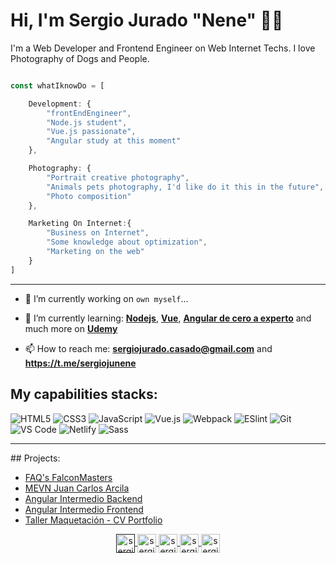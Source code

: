 # Hi, I'm Sergio Jurado "Nene" 👋🏽

I'm a Web Developer and Frontend Engineer on Web Internet Techs. I love Photography of Dogs and People.

```js

const whatIknowDo = [ 

    Development: {
        "frontEndEngineer", 
        "Node.js student",
        "Vue.js passionate",
        "Angular study at this moment"
    },

    Photography: {
        "Portrait creative photography",
        "Animals pets photography, I'd like do it this in the future",
        "Photo composition"
    },

    Marketing On Internet:{
        "Business on Internet",
        "Some knowledge about optimization",
        "Marketing on the web"
    }
]

```
---

- 🔭 I’m currently working on `own myself`...

- 🌱 I’m currently learning: **[Nodejs](https://nodejs.org)**, **[Vue](https//escuelavue.es)**, **[Angular de cero a experto](https://www.udemy.com/course/angular-2-fernando-herrera/)** and much more on **[Udemy](https://www.udemy.com/home/my-courses/learning/)**

- 📫 How to reach me: **<sergiojurado.casado@gmail.com>** and **https://t.me/sergiojunene**


## My capabilities stacks:

![HTML5](https://img.shields.io/badge/-HTML5-%23E44D27?style=flat-square&logo=html5&logoColor=ffffff) ![CSS3](https://img.shields.io/badge/-CSS3-%231572B6?style=flat-square&logo=css3) ![JavaScript](https://img.shields.io/badge/-JavaScript-%23F7DF1C?style=flat-square&logo=javascript&logoColor=000000&labelColor=%23F7DF1C&color=%23FFCE5A) ![Vue.js](https://img.shields.io/badge/-Vue.js-%232c3e50?style=flat-square&logo=Vue.js) ![Webpack](https://img.shields.io/badge/-Webpack-%232C3A42?style=flat-square&logo=webpack) ![ESlint](https://img.shields.io/badge/-ESLint-%234B32C3?style=flat-square&logo=eslint) ![Git](https://img.shields.io/badge/-Git-%23F05032?style=flat-square&logo=git&logoColor=%23ffffff) ![VS Code](https://img.shields.io/badge/-VSCode-%23007ACC?style=flat-square&logo=visual-studio-code) ![Netlify](https://img.shields.io/badge/-Netlify-%2300C7B7?style=flat-square&logo=netlify&logoColor=ffffff) ![Sass](https://img.shields.io/badge/-Sass-%23CC6699?style=flat-square&logo=sass&logoColor=ffffff)

---- 

## Projects:

* [FAQ's FalconMasters](./faq-page)
* [MEVN Juan Carlos Arcila](./mevn-jca)
* [Angular Intermedio Backend](./ng-int-backend)
* [Angular Intermedio Frontend](./ng-int-frontend)
* [Taller Maquetación - CV Portfolio](./portfolio-jonmircha)


<div align="center">


<a href="" target="blank">
    <img align="center" src="https://cdn.jsdelivr.net/npm/simple-icons@3.0.1/icons/codepen.svg" alt="sergiojunene" height="30" width="30" />
</a>
<a href="https://twitter.com/sergiojunene" target="blank">
    <img align="center" src="https://cdn.jsdelivr.net/npm/simple-icons@3.0.1/icons/twitter.svg" alt="sergiojunene" height="30" width="30" />
</a>
<a href="https://linkedin.com/in/sergiojunene" target="blank">
    <img align="center" src="https://cdn.jsdelivr.net/npm/simple-icons@3.0.1/icons/linkedin.svg" alt="sergiojunene" height="30" width="30" />
</a>
<a href="https://fb.com/sergiojunene" target="blank">
    <img align="center" src="https://cdn.jsdelivr.net/npm/simple-icons@3.0.1/icons/facebook.svg" alt="sergiojunene" height="30" width="30" />
</a>
<a href="https://instagram.com/sergiojunene" target="blank">
    <img align="center" src="https://cdn.jsdelivr.net/npm/simple-icons@3.0.1/icons/instagram.svg" alt="sergiojunene" height="30" width="30" />
</a>

</div>